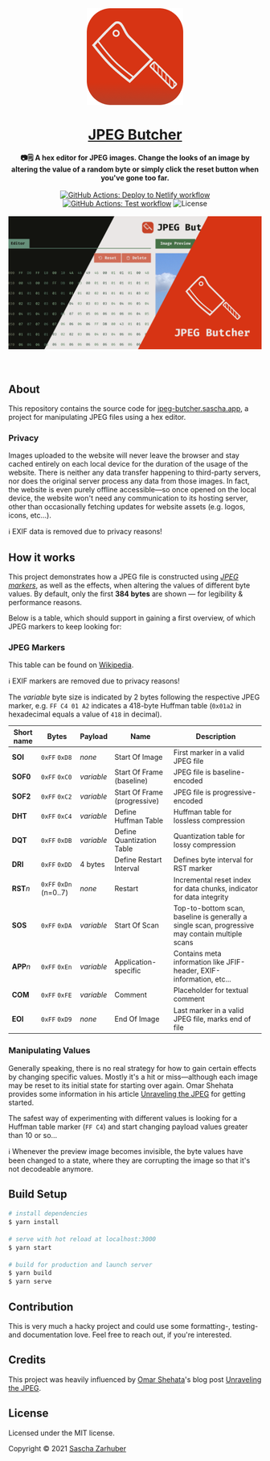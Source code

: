 <div align="center">
  <img src="public/icons/icon-192.png" alt="The icon of JPEG Butcher" width="192px" />
  <br />
  <h1><a href="https://jpeg-butcher.sascha.app/" rel="noopener noreferrer">JPEG Butcher</a></h1>
  <strong>📷🗒️ A hex editor for JPEG images. Change the looks of an image by altering the value of a random byte or simply click the reset button when you've gone too far.</strong>
  <br />
  <br />
  <a href="https://github.com/saschazar21/jpeg-butcher/actions/workflows/deploy-to-netlify.yml"><img alt="GitHub Actions: Deploy to Netlify workflow" src="https://github.com/saschazar21/jpeg-butcher/actions/workflows/deploy-to-netlify.yml/badge.svg" /></a> <a href="https://github.com/saschazar21/jpeg-butcher/actions/workflows/build-and-test.yml"><img alt="GitHub Actions: Test workflow" src="https://github.com/saschazar21/jpeg-butcher/actions/workflows/build-and-test.yml/badge.svg" /></a> <img alt="License" src="https://img.shields.io/github/license/saschazar21/jpeg-butcher" /> 
  <br />
  <br />
  <img alt="Image showing parts of the user interface, divided into three parts: the leftmost part showing the website's editor in dark mode, the center part in light mode, and the rightmost part is a red plane containing the website's logo and the title JPEG Butcher." src="public/card-image.png" width="768px" />
  <br />
  <br />
  <br />
</div>

## About

This repository contains the source code for [jpeg-butcher.sascha.app](https://jpeg-butcher.sascha.app), a project for manipulating JPEG files using a hex editor.

### Privacy

Images uploaded to the website will never leave the browser and stay cached entirely on each local device for the duration of the usage of the website. There is neither any data transfer happening to third-party servers, nor does the original server process any data from those images. In fact, the website is even purely offline accessible—so once opened on the local device, the website won't need any communication to its hosting server, other than occasionally fetching updates for website assets (e.g. logos, icons, etc...).

ℹ️ EXIF data is removed due to privacy reasons!

## How it works

This project demonstrates how a JPEG file is constructed using [_JPEG markers_](https://github.com/corkami/formats/blob/master/image/jpeg.md#diagrams), as well as the effects, when altering the values of different byte values. By default, only the first **384 bytes** are shown — for legibility & performance reasons.

Below is a table, which should support in gaining a first overview, of which JPEG markers to keep looking for:

### JPEG Markers

This table can be found on [Wikipedia](https://en.wikipedia.org/wiki/JPEG#Syntax_and_structure).

ℹ️ EXIF markers are removed due to privacy reasons!

The _variable_ byte size is indicated by 2 bytes following the respective JPEG marker, e.g. `FF C4 01 A2` indicates a 418-byte Huffman table (`0x01a2` in hexadecimal equals a value of `418` in decimal).

| Short name | Bytes                  | Payload    | Name                         | Description                                                                                     |
| ---------- | ---------------------- | ---------- | ---------------------------- | ----------------------------------------------------------------------------------------------- |
| **SOI**    | `0xFF` `0xD8`          | _none_     | Start Of Image               | First marker in a valid JPEG file                                                               |
| **SOF0**   | `0xFF` `0xC0`          | _variable_ | Start Of Frame (baseline)    | JPEG file is baseline-encoded                                                                   |
| **SOF2**   | `0xFF` `0xC2`          | _variable_ | Start Of Frame (progressive) | JPEG file is progressive-encoded                                                                |
| **DHT**    | `0xFF` `0xC4`          | _variable_ | Define Huffman Table         | Huffman table for lossless compression                                                          |
| **DQT**    | `0xFF` `0xDB`          | _variable_ | Define Quantization Table    | Quantization table for lossy compression                                                        |
| **DRI**    | `0xFF` `0xDD`          | 4 bytes    | Define Restart Interval      | Defines byte interval for RST marker                                                            |
| **RST**_n_ | `0xFF` `0xDn` (n=0..7) | _none_     | Restart                      | Incremental reset index for data chunks, indicator for data integrity                           |
| **SOS**    | `0xFF` `0xDA`          | _variable_ | Start Of Scan                | Top-to-bottom scan, baseline is generally a single scan, progressive may contain multiple scans |
| **APP**_n_ | `0xFF` `0xEn`          | _variable_ | Application-specific         | Contains meta information like JFIF-header, EXIF-information, etc...                            |
| **COM**    | `0xFF` `0xFE`          | _variable_ | Comment                      | Placeholder for textual comment                                                                 |
| **EOI**    | `0xFF` `0xD9`          | _none_     | End Of Image                 | Last marker in a valid JPEG file, marks end of file                                             |

### Manipulating Values

Generally speaking, there is no real strategy for how to gain certain effects by changing specific values. Mostly it's a hit or miss—although each image may be reset to its initial state for starting over again. Omar Shehata provides some information in his article [Unraveling the JPEG](https://parametric.press/issue-01/unraveling-the-jpeg/) for getting started.

The safest way of experimenting with different values is looking for a Huffman table marker (`FF C4`) and start changing payload values greater than 10 or so...

ℹ️ Whenever the preview image becomes invisible, the byte values have been changed to a state, where they are corrupting the image so that it's not decodeable anymore.

## Build Setup

```bash
# install dependencies
$ yarn install

# serve with hot reload at localhost:3000
$ yarn start

# build for production and launch server
$ yarn build
$ yarn serve
```

## Contribution

This is very much a hacky project and could use some formatting-, testing- and documentation love. Feel free to reach out, if you're interested.

## Credits

This project was heavily influenced by [Omar Shehata](https://omarshehata.me/)'s blog post [Unraveling the JPEG](https://parametric.press/issue-01/unraveling-the-jpeg/).

## License

Licensed under the MIT license.

Copyright ©️ 2021 [Sascha Zarhuber](https://sascha.work)
